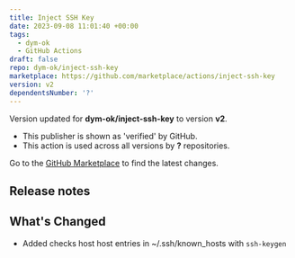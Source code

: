 ```yaml
---
title: Inject SSH Key
date: 2023-09-08 11:01:40 +00:00
tags:
  - dym-ok
  - GitHub Actions
draft: false
repo: dym-ok/inject-ssh-key
marketplace: https://github.com/marketplace/actions/inject-ssh-key
version: v2
dependentsNumber: '?'
---
```



Version updated for **dym-ok/inject-ssh-key** to version **v2**.
- This publisher is shown as 'verified' by GitHub.
- This action is used across all versions by **?** repositories.

Go to the [GitHub Marketplace](https://github.com/marketplace/actions/inject-ssh-key) to find the latest changes.

## Release notes

## What's Changed
* Added checks host host entries in ~/.ssh/known_hosts with `ssh-keygen`
